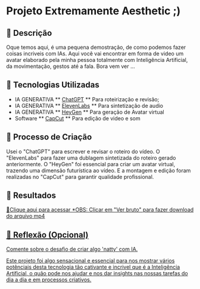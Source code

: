 #  Projeto Extremamente Aesthetic ;)

## 📒 Descrição
Oque temos aqui, é uma pequena demostração, de como podemos fazer coisas incriveis com IAs.
Aqui você vai encontrar em forma de video um avatar elaborado pela minha pessoa totalmente com Inteligência Artificial, da movimentação, gestos até a fala. Bora vem ver ...

## 🤖 Tecnologias Utilizadas

- IA GENERATIVA ** [ChatGPT](https://chatgpt.com/) ** Para roteirização e revisão;
- IA GENERATIVA ** [ElevenLabs](https://elevenlabs.io/) ** Para sintetização de audio
- IA GENERATIVA ** [HeyGen](https://app.heygen.com/home) ** Para geração de Avatar virtual
- Software   ** [CapCut](https://www.capcut.com/pt-br/) ** Para edição de video e som
                                    

## 🧐 Processo de Criação

Usei o "ChatGPT" para escrever e revisar o roteiro do vídeo. O "ElevenLabs" para fazer uma dublagem sintetizada do roteiro gerado anteriormente. O "HeyGen" foi essencial para criar um avatar virtual, trazendo uma dimensão futurística ao vídeo. E a montagem e edição foram realizadas no "CapCut" para garantir qualidade profissional.

## 🚀 Resultados
<a href="https://github.com/MartinsRoni/lab-natty-or-not/blob/main/output/Avatar-editado.mp4" title="View PDF now"> 📕Clique aqui para acessar
*OBS: Clicar em "Ver bruto" para fazer download do arquivo mp4

## 💭 Reflexão (Opcional)
Comente sobre o desafio de criar algo 'natty' com IA.

Este projeto foi algo sensacional e essencial para nos mostrar vários potênciais desta tecnologia tão cativante e incrivel que é a Inteligência Artificial, o quão pode nos ajudar e nos dar insights nas nossas tarefas do dia a dia e em processos criativos.




